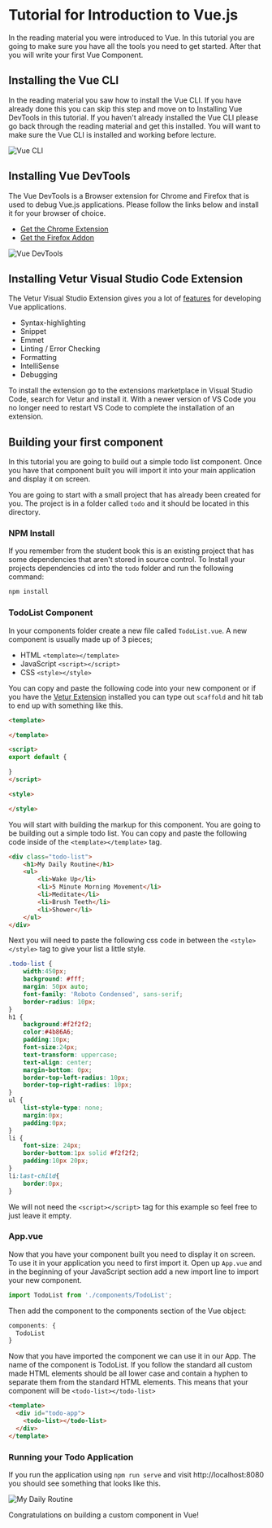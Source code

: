 # Tutorial for Introduction to Vue.js

In the reading material you were introduced to Vue. In this tutorial you are going to make sure you have all the tools you need to get started. After that you will write your first Vue Component. 

## Installing the Vue CLI

In the reading material you saw how to install the Vue CLI. If you have already done this you can skip this step and move on to Installing Vue DevTools in this tutorial. If you haven't already installed the Vue CLI please go back through the reading material and get this installed. You will want to make sure the Vue CLI is installed and working before lecture. 

![Vue CLI](img/cli-select-features.png)

## Installing Vue DevTools

The Vue DevTools is a Browser extension for Chrome and Firefox that is used to debug Vue.js applications. Please follow the links below and install it for your browser of choice.

* [Get the Chrome Extension](https://chrome.google.com/webstore/detail/vuejs-devtools/nhdogjmejiglipccpnnnanhbledajbpd)
* [Get the Firefox Addon](https://addons.mozilla.org/en-US/firefox/addon/vue-js-devtools/)


![Vue DevTools](img/devtools.png)

## Installing Vetur Visual Studio Code Extension

The Vetur Visual Studio Extension gives you a lot of [features](https://vuejs.github.io/vetur/) for developing Vue applications. 

* Syntax-highlighting
* Snippet
* Emmet
* Linting / Error Checking
* Formatting
* IntelliSense
* Debugging

To install the extension go to the extensions marketplace in Visual Studio Code, search for Vetur and install it. With a newer version of VS Code you no longer need to restart VS Code to complete the installation of an extension.

## Building your first component

In this tutorial you are going to build out a simple todo list component. Once you have that component built you will import it into your main application and display it on screen. 

You are going to start with a small project that has already been created for you. The project is in a folder called `todo` and it should be located in this directory.

### NPM Install

If you remember from the student book this is an existing project that has some dependencies that aren't stored in source control. To Install your projects dependencies cd into the `todo` folder and run the following command: 

```bash
npm install
```

### TodoList Component

In your components folder create a new file called `TodoList.vue`. A new component is usually made up of 3 pieces; 

* HTML `<template></template>`
* JavaScript `<script></script>`
* CSS `<style></style>`

You can copy and paste the following code into your new component or if you have the [Vetur Extension](https://github.com/vuejs/vetur) installed you can type out `scaffold` and hit tab to end up with something like this.

```html
<template>

</template>

<script>
export default {

}
</script>

<style>

</style>
```

You will start with building the markup for this component. You are going to be building out a simple todo list. You can copy and paste the following code inside of the `<template></template>` tag.

```html
<div class="todo-list">
    <h1>My Daily Routine</h1>
    <ul>
        <li>Wake Up</li>
        <li>5 Minute Morning Movement</li>
        <li>Meditate</li>
        <li>Brush Teeth</li>
        <li>Shower</li>
    </ul>
</div>
```

Next you will need to paste the following css code in between the `<style></style>` tag to give your list a little style.

```css
.todo-list {
    width:450px;
    background: #fff;
    margin: 50px auto;
    font-family: 'Roboto Condensed', sans-serif;
    border-radius: 10px;
}
h1 {
    background:#f2f2f2;
    color:#4b86A6;
    padding:10px;
    font-size:24px;
    text-transform: uppercase;
    text-align: center;
    margin-bottom: 0px;
    border-top-left-radius: 10px;
    border-top-right-radius: 10px;
}
ul {
    list-style-type: none;
    margin:0px;
    padding:0px;
}
li {
    font-size: 24px;
    border-bottom:1px solid #f2f2f2;
    padding:10px 20px;
}
li:last-child{
    border:0px;
}
```

We will not need the `<script></script>` tag for this example so feel free to just leave it empty.

### App.vue

Now that you have your component built you need to display it on screen. To use it in your application you need to first import it. Open up `App.vue` and in the beginning of your JavaScript section add a new import line to import your new component. 

```javascript
import TodoList from './components/TodoList';
```

Then add the component to the components section of the Vue object:

```javascript
components: {
  TodoList
}
```

Now that you have imported the component we can use it in our App. The name of the component is TodoList. If you follow the standard all custom made HTML elements should be all lower case and contain a hyphen to separate them from the standard HTML elements. This means that your component will be `<todo-list></todo-list>`

```html
<template>
  <div id="todo-app">
    <todo-list></todo-list>
  </div>
</template>
```

### Running your Todo Application

If you run the application using `npm run serve` and visit http://localhost:8080 you should see something that looks like this. 

![My Daily Routine](img/todo-list.png)

Congratulations on building a custom component in Vue!
